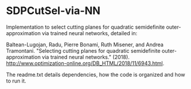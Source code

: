 # SDPCutSel-via-NN
Implementation to select cutting planes for quadratic semidefinite outer-approximation via trained neural networks, detailed in:

Baltean-Lugojan, Radu, Pierre Bonami, Ruth Misener, and Andrea Tramontani. "Selecting cutting planes for quadratic semidefinite outer-approximation via trained neural networks." (2018).
http://www.optimization-online.org/DB_HTML/2018/11/6943.html.

The readme.txt details dependencies, how the code is organized and how to run it.
